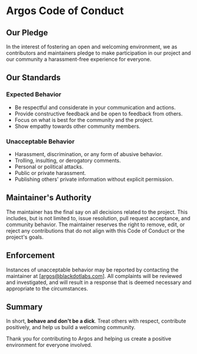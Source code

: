 # Argos Code of Conduct

## Our Pledge

In the interest of fostering an open and welcoming environment, we as contributors and maintainers pledge to make participation in our project and our community a harassment-free experience for everyone.

## Our Standards

### Expected Behavior

- Be respectful and considerate in your communication and actions.
- Provide constructive feedback and be open to feedback from others.
- Focus on what is best for the community and the project.
- Show empathy towards other community members.

### Unacceptable Behavior

- Harassment, discrimination, or any form of abusive behavior.
- Trolling, insulting, or derogatory comments.
- Personal or political attacks.
- Public or private harassment.
- Publishing others' private information without explicit permission.

## Maintainer's Authority

The maintainer has the final say on all decisions related to the project. This includes, but is not limited to, issue resolution, pull request acceptance, and community behavior. The maintainer reserves the right to remove, edit, or reject any contributions that do not align with this Code of Conduct or the project's goals.

## Enforcement

Instances of unacceptable behavior may be reported by contacting the maintainer at [argos@blackdotlabs.com]. All complaints will be reviewed and investigated, and will result in a response that is deemed necessary and appropriate to the circumstances.

## Summary

In short, **behave and don't be a dick**. Treat others with respect, contribute positively, and help us build a welcoming community.

Thank you for contributing to Argos and helping us create a positive environment for everyone involved.

